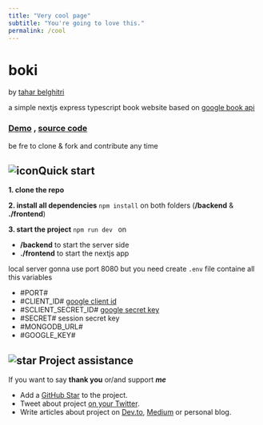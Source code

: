 ```yaml
---
title: "Very cool page"
subtitle: "You're going to love this."
permalink: /cool
---
```


# boki

by [tahar belghitri](https://dz.linkedin.com/in/tahar-belghitri-3a182a199)

a simple nextjs express typescript book website based on [google book api](https://developers.google.com/books/docs/v1/using)

### [Demo](http) , [source code](https://github.com/TaharBelghitriDz/boki)

be fre to clone & fork and contribute any time

## ![icon](https://github.githubassets.com/images/icons/emoji/unicode/1f680.png)Quick start

**1. clone the repo**

**2. install all dependencies** `npm install` on both folders (**/backend** & **./frontend**)

**3. start the project** `npm run dev ` on

- **/backend** to start the server side
- **./frontend** to start the nextjs app

local server gonna use port 8080 but you need create `.env` file containe all this variables

- #PORT#
- #CLIENT_ID# [google client id](https://console.cloud.google.com/apis/dashboard)
- #SCLIENT_SECRET_ID# [google secret key](https://console.cloud.google.com/apis/dashboard)
- #SECRET# session secret key
- #MONGODB_URL#
- #GOOGLE_KEY#

## ![star](https://github.githubassets.com/images/icons/emoji/unicode/2b50.png) Project assistance

If you want to say **thank you** or/and support **_me_**

- Add a [GitHub Star](https://github.com/yesoreyeram/grafana-infinity-datasource) to the project.
- Tweet about project [on your Twitter](https://twitter.com/intent/tweet?text=Checkout%20this%20cool%20%23grafana%20datasource%20%40grafanainfinity.%20%0A%0ALiterally,%20get%20your%20data%20from%20anywhere%20into%20%23grafana.%20JSON,%20CSV,%20XML,%20GraphQL,%20OAuth2,%20RSS%20feed,%20%23kubernetes,%20%23azure,%20%23aws,%20%23gcp%20and%20more%20stuff.%0A%0Ahttps%3A//yesoreyeram.github.io/grafana-infinity-datasource%0A).
- Write articles about project on [Dev.to](https://dev.to/), [Medium](https://medium.com/) or personal blog.
